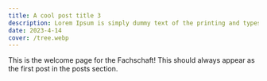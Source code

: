 ```yaml
---
title: A cool post title 3
description: Lorem Ipsum is simply dummy text of the printing and typesetting
date: 2023-4-14
cover: /tree.webp
---
```


This is the welcome page for the Fachschaft! This should always appear as the first post in the posts section.
